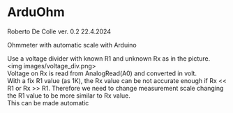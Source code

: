 # ArduOhm
Roberto De Colle ver. 0.2
22.4.2024

Ohmmeter with automatic scale with Arduino

Use a voltage divider with known R1 and unknown Rx as in the picture.<br> 
<img images/voltage_div.png><br>
Voltage on Rx is read from AnalogRead(A0) and converted in volt.<br>
With a fix R1 value (as 1K), the Rx value can be not accurate enough if Rx << R1 or Rx >> R1.
Therefore we need to change measurement scale changing the R1 value to be more similar to Rx value.<br>
This can be made automatic 
